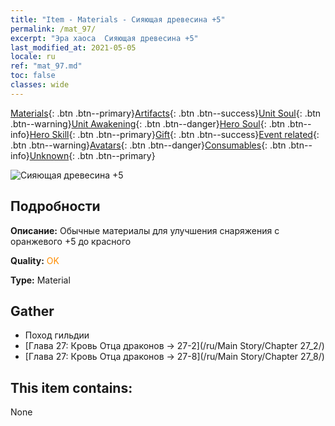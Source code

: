 ```yaml
---
title: "Item - Materials - Сияющая древесина +5"
permalink: /mat_97/
excerpt: "Эра хаоса  Сияющая древесина +5"
last_modified_at: 2021-05-05
locale: ru
ref: "mat_97.md"
toc: false
classes: wide
---
```

 [Materials](/ItemsRU/){: .btn .btn--primary}[Artifacts](/ItemsRU/Artifacts/){: .btn .btn--success}[Unit Soul](/ItemsRU/UnitSoul/){: .btn .btn--warning}[Unit Awakening](/ItemsRU/UnitAwakening/){: .btn .btn--danger}[Hero Soul](/ItemsRU/HeroSoul/){: .btn .btn--info}[Hero Skill](/ItemsRU/HeroSkill/){: .btn .btn--primary}[Gift](/ItemsRU/Gift/){: .btn .btn--success}[Event related](/ItemsRU/Events/){: .btn .btn--warning}[Avatars](/ItemsRU/Avatars/){: .btn .btn--danger}[Consumables](/ItemsRU/Consumables/){: .btn .btn--info}[Unknown](/ItemsRU/Unknown/){: .btn .btn--primary}

 ![Сияющая древесина +5](/images/t/i_cailiao_mucai3.png)

## Подробности
 **Описание:** Обычные материалы для улучшения снаряжения c оранжевого +5 до красного

 **Quality:** <span style="color: #FF8C00">OK</span>

 **Type:** Material

## Gather

*    Поход гильдии 
*    [Глава 27: Кровь Отца драконов -> 27-2](/ru/Main Story/Chapter 27_2/) 
*    [Глава 27: Кровь Отца драконов -> 27-8](/ru/Main Story/Chapter 27_8/) 

## This item contains:

  None

